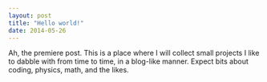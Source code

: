 ```yaml
---
layout: post
title: "Hello world!"
date: 2014-05-26
---
```


Ah, the premiere post. This is a place where I will collect small projects I like to dabble with from time to time, in a blog-like manner. Expect bits about coding, physics, math, and the likes. 
